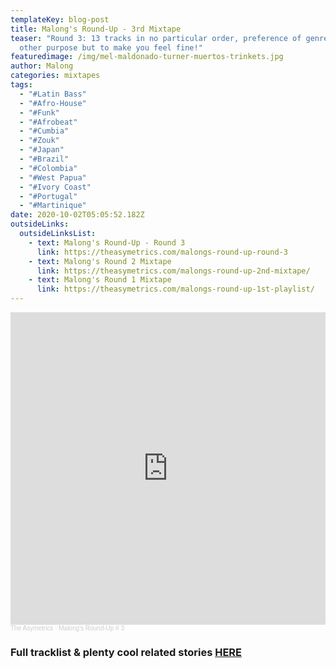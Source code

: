 ```yaml
---
templateKey: blog-post
title: Malong's Round-Up - 3rd Mixtape
teaser: "Round 3: 13 tracks in no particular order, preference of genre, or
  other purpose but to make you feel fine!"
featuredimage: /img/mel-maldonado-turner-muertos-trinkets.jpg
author: Malong
categories: mixtapes
tags:
  - "#Latin Bass"
  - "#Afro-House"
  - "#Funk"
  - "#Afrobeat"
  - "#Cumbia"
  - "#Zouk"
  - "#Japan"
  - "#Brazil"
  - "#Colombia"
  - "#West Papua"
  - "#Ivory Coast"
  - "#Portugal"
  - "#Martinique"
date: 2020-10-02T05:05:52.182Z
outsideLinks:
  outsideLinksList:
    - text: Malong's Round-Up - Round 3
      link: https://theasymetrics.com/malongs-round-up-round-3
    - text: Malong's Round 2 Mixtape
      link: https://theasymetrics.com/malongs-round-up-2nd-mixtape/
    - text: Malong's Round 1 Mixtape
      link: https://theasymetrics.com/malongs-round-up-1st-playlist/
---
```

<iframe width="100%" height="500" scrolling="no" frameborder="no" allow="autoplay" src="https://w.soundcloud.com/player/?url=https%3A//api.soundcloud.com/tracks/903248725&color=%23ff5500&auto_play=false&hide_related=false&show_comments=true&show_user=true&show_reposts=false&show_teaser=true&visual=true"></iframe><div style="font-size: 10px; color: #cccccc;line-break: anywhere;word-break: normal;overflow: hidden;white-space: nowrap;text-overflow: ellipsis; font-family: Interstate,Lucida Grande,Lucida Sans Unicode,Lucida Sans,Garuda,Verdana,Tahoma,sans-serif;font-weight: 100;"><a href="https://soundcloud.com/the-asymetrics" title="The Asymetrics" target="_blank" style="color: #cccccc; text-decoration: none;">The Asymetrics</a> · <a href="https://soundcloud.com/the-asymetrics/malongs-round-up-3" title="Malong&#x27;s Round-Up # 3" target="_blank" style="color: #cccccc; text-decoration: none;">Malong&#x27;s Round-Up # 3</a></div>



### **Full tracklist & plenty cool related stories [](https://theasymetrics.com/malong%E2%80%99s-round-up-2nd-round/)[HERE](https://theasymetrics.com/malongs-round-up-round-3)**